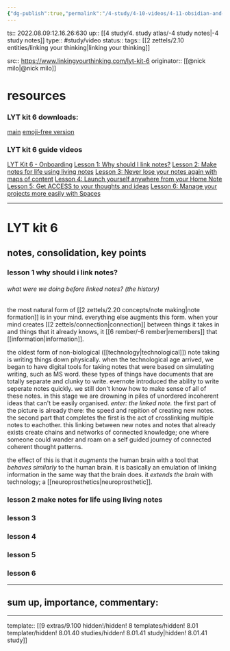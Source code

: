 ```yaml
---
{"dg-publish":true,"permalink":"/4-study/4-10-videos/4-11-obsidian-and-zettelkasten/study-lyt-kit-6/"}
---
```


ts:: 2022.08.09:12.16.26:630
up:: [[4 study/4. study atlas/-4 study notes|-4 study notes]]
type:: #study/video
status:: 
tags:: [[2 zettels/2.10 entities/linking your thinking|linking your thinking]]

src:: https://www.linkingyourthinking.com/lyt-kit-6
originator:: [[@nick milo|@nick milo]]

# resources

### LYT kit 6 downloads:

[main](https://download.filekitcdn.com/d/dv87Nny89souiCFyZqnEgh/gMwRYLHEpgMQM9D8YahcSP)
[emoji-free version](https://download.filekitcdn.com/d/dv87Nny89souiCFyZqnEgh/qHRHfBAdve3oWojit9dSsf)

### LYT kit 6 guide videos

[LYT Kit 6 - Onboarding](https://player.vimeo.com/video/709873858?h=2708bd159e)
[Lesson 1: Why should I link notes?](https://player.vimeo.com/video/709951357?h=f411ce94a0)
[Lesson 2: Make notes for life using living notes](https://player.vimeo.com/video/709951357?h=f411ce94a0)
[Lesson 3: Never lose your notes again with maps of content](https://player.vimeo.com/video/709951595?h=7236016051)
[Lesson 4: Launch yourself anywhere from your Home Note](https://player.vimeo.com/video/709954968?h=4eefdc792f)
[Lesson 5: Get ACCESS to your thoughts and ideas](https://player.vimeo.com/video/709955731?h=1d3b26bc4d)
[Lesson 6: Manage your projects more easily with Spaces](https://player.vimeo.com/video/711979883?h=8c4f7b7087)

____

# LYT kit 6

## notes, consolidation, key points

### lesson 1 why should i link notes?

###### what were we doing before linked notes? (the history)

the most natural form of [[2 zettels/2.20 concepts/note making|note formation]] is in your mind. everything else augments this form.
when your mind creates [[2 zettels/connection|connection]] between things it takes in and things that it already knows, it [[6 rember/-6 rember|remembers]] that [[information|information]].

the oldest form of non-biological ([[technology|technological]]) note taking is writing things down physically.
when the technological age arrived, we began to have digital tools for taking notes that were based on simulating writing, such as MS word. these types of things have documents that are totally separate and clunky to write.
evernote introduced the ability to write seperate notes quickly. we still don't know how to make sense of all of these notes. in this stage we are drowning in piles of unordered incoherent ideas that can't be easily organised.
*enter: the linked note.*
the first part of the picture is already there: the speed and repition of creating new notes.
the second part that completes the first is the act of crosslinking multiple notes to eachother.
this linking between new notes and notes that already exists create chains and networks of connected knowledge; one where someone could wander and roam on a self guided journey of connected coherent thought patterns.

the effect of this is that it *augments* the human brain with a tool that *behaves similarly* to the human brain. it is basically an emulation of linking information in the same way that the brain does. it *extends the brain* with technology; a [[neuroprosthetics|neuroprosthetic]].

### lesson 2 make notes for life using living notes



### lesson 3



### lesson 4



### lesson 5



### lesson 6



____
## sum up, importance, commentary:



____
template:: [[9 extras/9.100 hidden!/hidden! 8 templates/hidden! 8.01 templater/hidden! 8.01.40 studies/hidden! 8.01.41 study|hidden! 8.01.41 study]]


